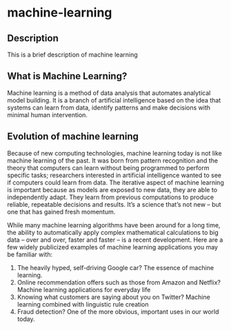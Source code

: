 # machine-learning

## Description
This is a brief description of machine learning

## What is Machine Learning?
Machine learning is a method of data analysis that automates analytical model building. It is a branch of artificial intelligence based on the idea that systems can learn from data, identify patterns and make decisions with minimal human intervention.

## Evolution of machine learning
Because of new computing technologies, machine learning today is not like machine learning of the past. It was born from pattern recognition and the theory that computers can learn without being programmed to perform specific tasks; researchers interested in artificial intelligence wanted to see if computers could learn from data. The iterative aspect of machine learning is important because as models are exposed to new data, they are able to independently adapt. They learn from previous computations to produce reliable, repeatable decisions and results. It’s a science that’s not new – but one that has gained fresh momentum.

While many machine learning algorithms have been around for a long time, the ability to automatically apply complex mathematical calculations to big data – over and over, faster and faster – is a recent development. Here are a few widely publicized examples of machine learning applications you may be familiar with:

1. The heavily hyped, self-driving Google car? The essence of machine learning.
1. Online recommendation offers such as those from Amazon and Netflix? Machine learning applications for everyday life
1. Knowing what customers are saying about you on Twitter? Machine learning combined with linguistic rule creation
1. Fraud detection? One of the more obvious, important uses in our world today.